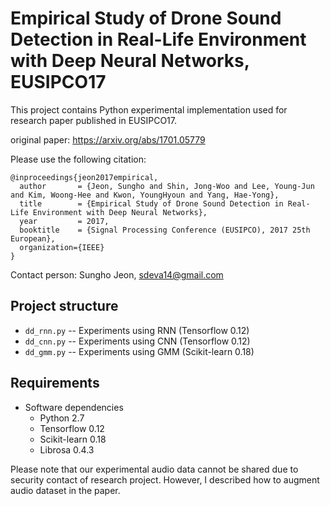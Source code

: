 # Empirical Study of Drone Sound Detection in Real-Life Environment with Deep Neural Networks, EUSIPCO17
This project contains Python experimental implementation used for research paper published in EUSIPCO17.

original paper: https://arxiv.org/abs/1701.05779

Please use the following citation:

```
@inproceedings{jeon2017empirical,
  author       = {Jeon, Sungho and Shin, Jong-Woo and Lee, Young-Jun and Kim, Woong-Hee and Kwon, YoungHyoun and Yang, Hae-Yong},
  title	       = {Empirical Study of Drone Sound Detection in Real-Life Environment with Deep Neural Networks},
  year	       = 2017,
  booktitle    = {Signal Processing Conference (EUSIPCO), 2017 25th European},
  organization={IEEE}
}
```

Contact person: Sungho Jeon, sdeva14@gmail.com

## Project structure
  * `dd_rnn.py` -- Experiments using RNN (Tensorflow 0.12) 
  * `dd_cnn.py` -- Experiments using CNN (Tensorflow 0.12)
  * `dd_gmm.py` -- Experiments using GMM (Scikit-learn 0.18)


## Requirements
* Software dependencies
  * Python 2.7
  * Tensorflow 0.12
  * Scikit-learn 0.18
  * Librosa 0.4.3
  
Please note that our experimental audio data cannot be shared due to security contact of research project. However, I described how to augment audio dataset in the paper.
